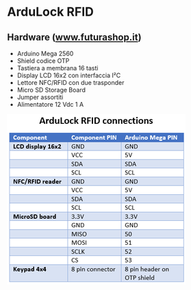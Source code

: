 # ArduLock RFID

## Hardware (www.futurashop.it)
- Arduino Mega 2560
- Shield codice OTP
- Tastiera a membrana 16 tasti
- Display LCD 16x2 con interfaccia I²C
- Lettore NFC/RFID con due trasponder
- Micro SD Storage Board
- Jumper assortiti
- Alimentatore 12 Vdc 1 A

![Connections](https://github.com/open-electronics/ArduLockRFID/blob/master/connections.png)
